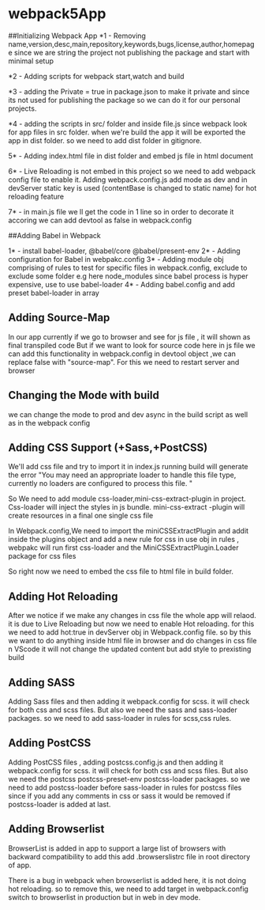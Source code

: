 # webpack5App

##Initializing Webpack App
*1 - Removing name,version,desc,main,repository,keywords,bugs,license,author,homepage since we are string the project not publishing the package and start with minimal setup

*2 - Adding scripts for webpack start,watch and build

*3 - adding the Private = true in package.json to make it private and since its not used for publishing the package so we can do it for our personal projects.

*4 - adding the scripts in src/ folder and inside file.js since webpack look for app files in src folder. when we're 
build the app it will be exported the app in dist folder. so we need to add dist folder in gitignore.

5* - Adding index.html file in dist folder and embed js file in html document

6* - Live Reloading is not embed in this project so we need to add webpack config file to enable it. Adding webpack.config.js
add mode as dev and in devServer static key is used (contentBase is changed to static name) for hot reloading feature

7* - in main.js file we ll get the code in 1 line so in order to decorate it accoring we can add devtool as false in webpack.config

##Adding Babel in Webpack

1* - install babel-loader, @babel/core @babel/present-env
2* - Adding configuration for Babel in webpakc.config
3* - Adding module obj comprising of rules to test for specific files in webpack.config, exclude to exclude some folder e.g here node_modules since babel process is hyper expensive, use to use babel-loader
4*  - Adding babel.config and add preset babel-loader in array 

## Adding Source-Map
In our app currently if we go to browser and see for js file , it will shown as final transpiled code 
But if we want to look for source code here in js file we can add this functionality in webpack.config in devtool object ,we can replace false with "source-map". For this we need to restart server and browser

## Changing the Mode with build
we can change the mode to prod and dev async in the build script as well as in the webpack config

## Adding CSS Support (+Sass,+PostCSS)
We'll add css file and try to import it in index.js
running build will generate the error
"You may need an appropriate loader to handle this file type, currently no loaders are configured to process this file. "

So We need to add module css-loader,mini-css-extract-plugin in project. Css-loader will inject the styles in js bundle. mini-css-extract -plugin will create resources in a final one single css file

In Webpack.config,We need to import the miniCSSExtractPlugin and addit inside the plugins object
and add a new rule for css
in use obj in rules , webpakc will run first css-loader and the MiniCSSExtractPlugin.Loader package 
for css files

So right now we need to embed the css file to html file in build folder.
## Adding Hot Reloading
After we notice if we make any changes in css file the whole app will relaod. it is due to Live Reloading but now we need to enable Hot reloading.
for this we need to add hot:true in devServer obj in Webpack.config file. so by this we want to
do anything inside html file in browser and do changes in css file n VScode it will not change the updated content but add style to prexisting build

## Adding SASS
Adding Sass files and then adding it webpack.config for scss. it will check for both css and scss files. But also we need the sass and sass-loader packages. so  we need to add sass-loader in rules for scss,css rules.

## Adding PostCSS
Adding PostCSS files , adding postcss.config.js and then adding it webpack.config for scss. it will check for both css and scss files. But also we need the postcss postcss-preset-env postcss-loader packages. so  we need to add postcss-loader before sass-loader in rules for postcss files since if you add any comments in css or sass it would be removed if postcss-loader is added at last.

## Adding Browserlist
BrowserList is added in app to support a large list of browsers with backward compatibility
to add this add .browserslistrc file in root directory of app.

There is a bug in webpack when browserlist is added here, it is not doing hot reloading. 
so to remove this, we need to add target in webpack.config switch to browserlist in production 
but in web in dev mode.